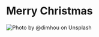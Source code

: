 # Merry Christmas
![Photo by @dimhou on Unsplash](https://user-images.githubusercontent.com/65452005/144246802-cbd2918f-1e06-485f-8ab9-c10d01d74692.png)


